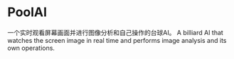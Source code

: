 # PoolAI
一个实时观看屏幕画面并进行图像分析和自己操作的台球AI。
A billiard AI that watches the screen image in real time and performs image analysis and its own operations.
